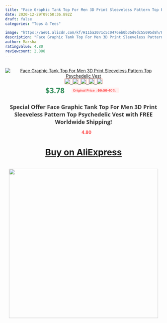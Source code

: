 ```yaml
---
title: "Face Graphic Tank Top For Men 3D Print Sleeveless Pattern Top Psychedelic Vest"
date: 2020-12-29T09:50:36.892Z
draft: false
categories: "Tops & Tees"

image: "https://ae01.alicdn.com/kf/H11ba2071c5c0476eb0b35d9dc55095d8h/Face-Graphic-Tank-Top-For-Men-3D-Print-Sleeveless-Pattern-Top-Psychedelic-Vest.jpg"
description: "Face Graphic Tank Top For Men 3D Print Sleeveless Pattern Top Psychedelic Vest"
author: Marsha
ratingvalue: 4.80
reviewcount: 2.888
---
```

<br>
<div style="text-align: center;">
<a href="https://s.click.aliexpress.com/e/_AdR38D" target="_blank" rel="nofollow noopener noreferrer"><img alt="Face Graphic Tank Top For Men 3D Print Sleeveless Pattern Top Psychedelic Vest" class="magnifier-image" src="https://ae01.alicdn.com/kf/H11ba2071c5c0476eb0b35d9dc55095d8h/Face-Graphic-Tank-Top-For-Men-3D-Print-Sleeveless-Pattern-Top-Psychedelic-Vest.jpg_640x640.jpg">
<br>
<img style="border:1px solid salmon" src="https://ae01.alicdn.com/kf/H11ba2071c5c0476eb0b35d9dc55095d8h/Face-Graphic-Tank-Top-For-Men-3D-Print-Sleeveless-Pattern-Top-Psychedelic-Vest.jpg_120x120.jpg">&nbsp;&nbsp;<img style="border:1px solid salmon" src="https://ae01.alicdn.com/kf/H046c8031d8b143a6b420db8f7b44b090c/Face-Graphic-Tank-Top-For-Men-3D-Print-Sleeveless-Pattern-Top-Psychedelic-Vest.jpg_120x120.jpg">&nbsp;&nbsp;<img style="border:1px solid salmon" src="_120x120.jpg">&nbsp;&nbsp;<img style="border:1px solid salmon" src="_120x120.jpg">&nbsp;&nbsp;<img style="border:1px solid salmon" src="_120x120.jpg"></a></div><br0>
<div style="text-align: center;"><span style="background-color: white; border: 0px; box-sizing: border-box; color: seagreen; display: inline-block; font-family: &quot;open sans&quot; , &quot;arial&quot; , &quot;helvetica&quot; , sans-serif , &quot;heiti&quot;; font-size: 24px; font-stretch: inherit; font-weight: 700; line-height: inherit; margin: 0px 10px 0px 0px; padding: 0px; vertical-align: middle;">$3.78 </span>
<span style="background: rgb(255 , 241 , 241); border-radius: 3px; border: 0px; box-sizing: border-box; color: #ff4747; display: inline-block; font-family: inherit; font-size: 12px; font-stretch: inherit; font-style: inherit; font-variant: inherit; font-weight: 600; line-height: inherit; margin: 0px; padding: 2px 5px; transform: scale(0.9); vertical-align: middle;">Original Price : <b style="text-decoration: line-through;">$6.30 </b> 40%&nbsp;&nbsp;</span></div>
<h1 style="color: #333333; display: inline-block; font-family: &quot;open sans&quot; , &quot;arial&quot; , &quot;helvetica&quot; , sans-serif , &quot;heiti&quot;; font-size: 18px; font-stretch: inherit; font-weight: 700; text-align: center;">Special Offer Face Graphic Tank Top For Men 3D Print Sleeveless Pattern Top Psychedelic Vest with FREE Worldwide Shipping!</h1>
<div style="color: #ff4747; text-align: center;">
<img src="https://4.bp.blogspot.com/-M0ZcTcb-5uY/XleCXlxnR4I/AAAAAAAAAEc/OrjgMkXV1oMQFaCRZj5HQwOCBcu3w1FegCPcBGAYYCw/s1600/star.png" style="height: 15px;">&nbsp;<b>4.80</b></div>
<div class="button_cont" align="center"><a class="buynow_a" href="https://s.click.aliexpress.com/e/_AdR38D" target="_blank" rel="nofollow noopener noreferrer"><H1>Buy on AliExpress</H1></a></div><br>
<div class="separator" style="clear: both; text-align: center;">
<img src="https://lh3.googleusercontent.com/-pTy5HemUv9M/XlePHvY0dAI/AAAAAAAAAE4/0nX5iRUoIWY8eMW9Dpxeirr157OZliDIgCLcBGAsYHQ/s1600/badge.gif" width="480">
</div>
